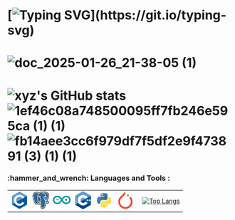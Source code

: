 [![Typing SVG](https://readme-typing-svg.demolab.com?font=Fira+Code&pause=1000&width=435&lines=Hello%2C+my+name+is+XYZ!)](https://git.io/typing-svg)
===============================================================================================================================================
![doc_2025-01-26_21-38-05 (1)](https://github.com/user-attachments/assets/08726eab-be8b-4650-9f1f-b3ee1b3a43cb)
=============================================================================================================================
![xyz's GitHub stats](https://github-readme-stats.vercel.app/api?username=xyz&show_icons=true&theme=jolly)
![1ef46c08a748500095ff7fb246e595ca (1) (1)](https://github.com/user-attachments/assets/1d78ec9e-078b-4424-bafe-10feeb4d687b)
![fb14aee3cc6f979df7f5df2e9f473891 (3) (1) (1)](https://github.com/user-attachments/assets/331376d3-0b72-437b-bc55-55e270f61211)
=======================================================================================================================================
<h3 align="left">:hammer_and_wrench: Languages and Tools :</h3>

<table>
  <tr>
    <td align="left">
      <div>
        <img src="https://github.com/devicons/devicon/blob/master/icons/c/c-original.svg" title="C" alt="C" width="40" height="40"/>&nbsp;
        <img src="https://github.com/devicons/devicon/blob/master/icons/postgresql/postgresql-original.svg" title="PostgreSQL" alt="PostgreSQL" width="40" height="40"/>&nbsp;
        <img src="https://github.com/devicons/devicon/blob/master/icons/arduino/arduino-original.svg" title="Arduino" alt="Arduino" width="40" height="40"/>&nbsp;
        <img src="https://github.com/devicons/devicon/blob/master/icons/cplusplus/cplusplus-original.svg" title="C++" alt="C++" width="40" height="40"/>&nbsp;
        <img src="https://github.com/devicons/devicon/blob/master/icons/python/python-original.svg" title="Python" alt="Python" width="40" height="40"/>&nbsp;
        <img src="https://github.com/devicons/devicon/blob/master/icons/pytorch/pytorch-original.svg" title="PyTorch" alt="PyTorch" width="40" height="40"/>&nbsp;
      </div>
    </td>
    <td align="right">
      <a href="https://github.com/anuraghazra/github-readme-stats">
        <img src="https://github-readme-stats.vercel.app/api/top-langs/?username=xyzfbi" alt="Top Langs">
      </a>
    </td>
  </tr>
</table>

